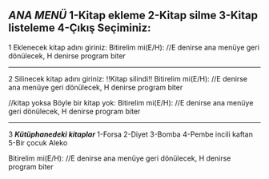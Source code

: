***ANA MENÜ***
1-Kitap ekleme
2-Kitap silme
3-Kitap listeleme
4-Çıkış
Seçiminiz:
-----------------------
1
Eklenecek kitap adını giriniz:
Bitirelim mi(E/H):  //E denirse ana menüye geri dönülecek, H denirse program biter

-----------------------
2
Silinecek kitap adını giriniz:
!!Kitap silindi!!
Bitirelim mi(E/H):  //E denirse ana menüye geri dönülecek, H denirse program biter

//kitap yoksa
Böyle bir kitap yok:
Bitirelim mi(E/H):  //E denirse ana menüye geri dönülecek, H denirse program biter

-----------------------
3
***Kütüphanedeki kitaplar***
1-Forsa
2-Diyet
3-Bomba
4-Pembe incili kaftan
5-Bir çocuk Aleko

Bitirelim mi(E/H):  //E denirse ana menüye geri dönülecek, H denirse program biter
